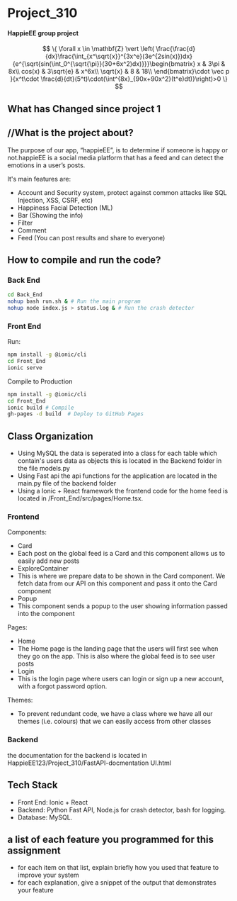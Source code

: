 # Project_310
#### HappieEE group project ####
$$
\{ \forall x \in \mathbf{Z} \vert \left( \frac{\frac{d}{dx}\frac{\int_{x^\sqrt{x}}^{3x^e}(3e^{2sin(x)})dx}{e^{\sqrt{sin(\int_0^{\sqrt{\pi}}(30+6x^2)dx)}}}\begin{bmatrix}
x & 3\pi & 8x\\
cos(x) & 3\sqrt{e} & x^6x\\
\sqrt{x} & 8 & 18\\
\end{bmatrix}\cdot \vec p }{x^t\cdot \frac{d}{dt}(5^t)\cdot(\int^{8x}_{90x+90x^2}(t^e)dt)}\right)>0 \}
$$

## What has Changed since project 1

## //What is the project about? ###
The purpose of our app, “happieEE”, is to determine if someone is happy or not.happieEE is a social media platform 
that has a feed and can detect the emotions in a user’s posts.

It's main features are:
  * Account and Security system, protect against common attacks like SQL Injection, XSS, CSRF, etc)
  * Happiness Facial Detection (ML)
  * Bar (Showing the info)
  * Filter 
  * Comment 
  * Feed (You can post results and share to everyone)


## How to compile and run the code?
### Back End
```bash
cd Back_End
nohup bash run.sh & # Run the main program
nohup node index.js > status.log & # Run the crash detector
```

### Front End
Run:
```bash
npm install -g @ionic/cli
cd Front_End
ionic serve
```

Compile to Production 
```bash
npm install -g @ionic/cli
cd Front_End
ionic build # Compile
gh-pages -d build  # Deploy to GitHub Pages
```
## Class Organization
- Using MySQL the data is seperated into a class for each table which contain's users data as objects
  this is located in the Backend folder in the file models.py
- Using Fast api the api functions for the application are located in the main.py file of the backend folder
- Using a Ionic + React framework the frontend code for the home feed is located in /Front_End/src/pages/Home.tsx.

### Frontend
Components:
 - Card
  - Each post on the global feed is a Card and this component allows us to easily add new posts  
 - ExploreContainer
  - This is where we prepare data to be shown in the Card component. We fetch data from our API on this component and pass it onto the Card component
 - Popup
  - This component sends a popup to the user showing information passed into the component

Pages:
 - Home
  - The Home page is the landing page that the users will first see when they go on the app. This is also where the global feed is to see user posts
 - Login
  - This is the login page where users can login or sign up a new account, with a forgot password option. 

Themes:
 - To prevent redundant code, we have a class where we have all our themes (i.e. colours) that we can easily access from other classes

### Backend
the documentation for the backend is located in HappieEE123/Project_310/FastAPI-docmentation UI.html


## Tech Stack
- Front End: Ionic + React 
- Backend: Python Fast API, Node.js for crash detector, bash for logging.
- Database: MySQL.


## a list of each feature you programmed for this assignment
- for each item on that list, explain briefly how you used that feature to improve your
system
- for each explanation, give a snippet of the output that demonstrates your feature
